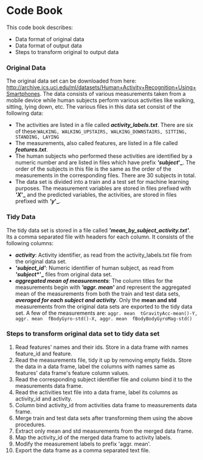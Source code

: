 # Code Book

This code book describes: 
  - Data format of original data
  - Data format of output data
  - Steps to transform original to output data

### Original Data

The original data set can be downloaded from here: http://archive.ics.uci.edu/ml/datasets/Human+Activity+Recognition+Using+Smartphones.
The data consists of various measurements taken from a mobile device while human subjects perform various activities like walking, sitting, lying down, etc. The various files in this data set consist of the following data:
* The activities are listed in a file called **_activity_labels.txt_**. There are six of these:`WALKING, WALKING_UPSTAIRS, WALKING_DOWNSTAIRS, SITTING, STANDING, LAYING`
* The measurements, also called features, are listed in a file called **_features.txt_**. 
* The human subjects who performed these activities are identified by a numeric number and are listed in files which have prefix **_'subject_'_**. The order of the subjects in this file is the same as the order of the measurements in the corresponding files. There are 30 subjects in total.
* The data set is divided into a train and a test set for machine learning purposes. The measurement variables are stored in files prefixed with **_'X_'_** and the predicted variables, the activities, are stored in files prefixed with **_'y_'_**.

### Tidy Data

The tidy data set is stored in a file called **_'mean_by_subject_activity.txt'_**. Its a comma separated file with headers for each column. It consists of the following columns:

* **_activity_**: Activity identifier, as read from the activity_labels.txt file from the original data set.
* **_'subject_id'_**: Numeric identifier of human subject, as read from **_'subject_*'_** files from original data set. 
* **_aggregated mean of measurements_**: The column titles for the measurements begin with **_'aggr. mean'_** and represent the aggregated mean of the measurements from both the train and test data sets, **_averaged for each subject and activity_**. Only the __mean and std__ measurements from the original data sets are exported to the tidy data set. A few of the measurements are: `aggr. mean  tGravityAcc-mean()-Y, aggr. mean  fBodyGyro-std()-X, aggr. mean  fBodyBodyGyroMag-std()`

### Steps to transform original data set to tidy data set

1. Read features' names and their ids. Store in a data frame with names feature_id and feature.
2. Read the measurements file, tidy it up by removing empty fields. Store the data in a data frame, label the columns with names same as features' data frame's feature column values.
3. Read the corresponding subject identifier file and column bind it to the measurements data frame.
4. Read the activities text file into a data frame, label its columns as activity_id and activity.
5. Column bind activity_id from activities data frame to measurements data frame.
6. Merge train and test data sets after transforming them using the above procedures.
7. Extract only mean and std measurements from the merged data frame.
8. Map the activity_id of the merged data frame to activity labels.
9. Modify the measurement labels to prefix 'aggr. mean'.
10. Export the data frame as a comma separated text file.

